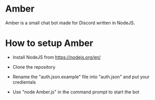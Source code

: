 # Amber

Amber is a small chat bot made for Discord written in NodeJS.

# How to setup Amber

- Install NodeJS from https://nodejs.org/en/

- Clone the repository

- Rename the "auth.json.example" file into "auth.json" and put your credientals 

- Use "node Amber.js" in the command prompt to start the bot
